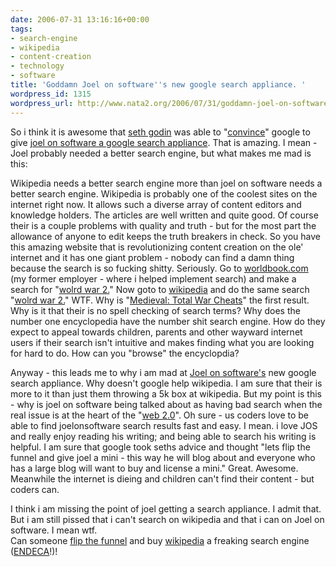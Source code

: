 ```yaml
---
date: 2006-07-31 13:16:16+00:00
tags:
- search-engine
- wikipedia
- content-creation
- technology
- software
title: 'Goddamn Joel on software''s new google search appliance. '
wordpress_id: 1315
wordpress_url: http://www.nata2.org/2006/07/31/goddamn-joel-on-softwares-new-google-search-appliance/
---
```


<p>So i think it is awesome that <a href="http://sethgodin.typepad.com/">seth godin</a> was able to "<a href="http://video.google.com/videoplay?docid=-6909078385965257294">convince</a>" google to give <a href="http://joelonsoftware.com/items/2006/07/28.html">joel on software a google search appliance</a>. That is amazing. I mean - Joel probably needed a better search engine, but what makes me mad is this:</p>
<p>Wikipedia needs a better search engine more than joel on software needs a better search engine. Wikipedia is probably one of the coolest sites on the internet right now. It allows such a diverse array of content editors and knowledge holders. The articles are well written and quite good. Of course their is a couple problems with quality and truth - but for the most part the allowance of anyone to edit keeps the truth breakers in check. So you have this amazing website that is revolutionizing content creation on the ole' internet and it has one giant problem - nobody can find a damn thing because the search is so fucking shitty. Seriously. Go to <a href="http://www.worldbook.com">worldbook.com</a> (my former employer - where i helped implement search) and make a search for "<a href="http://www.worldbook.com/wb/Search?st1=wolrd+war+2&x=0&y=0">wolrd war 2.</a>" Now goto to <a href="http://www.wikipedia.org">wikipedia</a> and do the same search "<a href="http://en.wikipedia.org/wiki/Special:Search?search=wolrd+war+2&go=Go">wolrd war 2.</a>" WTF. Why is "<a title="Medieval: Total War Cheats" href="http://en.wikipedia.org/wiki/Medieval:_Total_War_Cheats">Medieval: Total War Cheats</a>" the first result. Why is it that their is no spell checking of search terms? Why does the number one encyclopedia have the number shit search engine. How do they expect to appeal towards children, parents and other wayward internet users if their search isn't intuitive and makes finding what you are looking for hard to do. How can you "browse" the encyclopdia?</p>
<p>Anyway - this leads me to why i am mad at <a href="http://joelonsoftware.com">Joel on software's</a> new google search appliance.  Why doesn't google help wikipedia. I am sure that their is more to it than just them throwing a 5k box at wikipedia. But my point is this - why is joel on software being talked about as having bad search when the real issue is at the heart of the "<a href="http://en.wikipedia.org/wiki/Web_2">web 2.0</a>". Oh sure - us coders love to be able to find joelonsoftware search results fast and easy. I mean. i love JOS and really enjoy reading his writing; and being able to search his writing is helpful. I am sure that google took seths advice and thought "lets flip the funnel and give joel a mini - this way he will blog about and everyone who has a large blog will want to buy and license a mini." Great. Awesome. Meanwhile the internet is dieing and children can't find their content - but coders can.</p>
<p>I think i am missing the point of joel getting a search appliance. I admit that. But i am still pissed that i can't search on wikipedia and that i can on Joel on software. I mean wtf.<br />
Can someone <a href="http://sethgodin.typepad.com/seths_blog/2006/01/flipping_the_fu.html">flip the funnel</a> and buy <a href="http://www.wikipedia.com">wikipedia</a> a freaking search engine (<a href="http://www.endeca.com">ENDECA</a>!)!
</p>